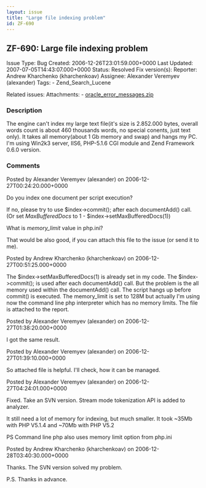 ```yaml
---
layout: issue
title: "Large file indexing problem"
id: ZF-690
---
```


ZF-690: Large file indexing problem
-----------------------------------

 Issue Type: Bug Created: 2006-12-26T23:01:59.000+0000 Last Updated: 2007-07-05T14:43:07.000+0000 Status: Resolved Fix version(s): 
 Reporter:  Andrew Kharchenko (kharchenkoav)  Assignee:  Alexander Veremyev (alexander)  Tags: - Zend\_Search\_Lucene
 
 Related issues: 
 Attachments: - [oracle\_error\_messages.zip](/issues/secure/attachment/10193/oracle_error_messages.zip)
 
### Description

The engine can't index my large text file(it's size is 2.852.000 bytes, overall words count is about 460 thousands words, no special conents, just text only). It takes all memory(about 1 Gb memory and swap) and hangs my PC. I'm using Win2k3 server, IIS6, PHP-5.1.6 CGI module and Zend Framework 0.6.0 version.

 

 

### Comments

Posted by Alexander Veremyev (alexander) on 2006-12-27T00:24:20.000+0000

Do you index one document per script execution?

If no, please try to use $index->commit(); after each documentAdd() call. (Or set _MaxBufferedDocs_ to 1 - $index->setMaxBufferedDocs(1))

What is _memory\_limit_ value in php.ini?

That would be also good, if you can attach this file to the issue (or send it to me).

 

 

Posted by Andrew Kharchenko (kharchenkoav) on 2006-12-27T00:51:25.000+0000

The $index->setMaxBufferedDocs(1) is already set in my code. The $index->commit(); is used after each documentAdd() call. But the problem is the all memory used within the documentAdd() call. The script hangs up before commit() is executed. The memory\_limit is set to 128M but actually I'm using now the command line php interpreter which has no memory limits. The file is attached to the report.

 

 

Posted by Alexander Veremyev (alexander) on 2006-12-27T01:38:20.000+0000

I got the same result.

 

 

Posted by Alexander Veremyev (alexander) on 2006-12-27T01:39:10.000+0000

So attached file is helpful. I'll check, how it can be managed.

 

 

Posted by Alexander Veremyev (alexander) on 2006-12-27T04:24:01.000+0000

Fixed. Take an SVN version. Stream mode tokenization API is added to analyzer.

It still need a lot of memory for indexing, but much smaller. It took ~35Mb with PHP V5.1.4 and ~70Mb with PHP V5.2

PS Command line php also uses memory limit option from php.ini

 

 

Posted by Andrew Kharchenko (kharchenkoav) on 2006-12-28T03:40:30.000+0000

Thanks. The SVN version solved my problem.

P.S. Thanks in advance.

 

 